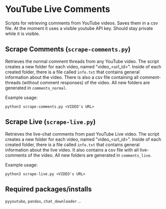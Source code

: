 # YouTube Live Comments
Scripts for retrieving comments from YouTube videos. Saves them in a csv file.
At the moment it uses a visible youtube API key. Should stay private while it is visible.

## Scrape Comments (`scrape-comments.py`)
Retrieves the normal comment threads from any YouTube video. The script creates a new folder for each video, named "video_<url_id>". 
Inside of each created folder, there is a file called `info.txt` that contains general information about the video. There is also a csv file containing all comment-threads (without comment responses) of the video. All new folders are generated in `comments_normal`.

Example usage:
```
python3 scrape-comments.py <VIDEO's URL>
```


## Scrape Live (`scrape-live.py`)
Retrieves the live-chat comments from past YouTube Live video. The script creates a new folder for each video, named "video_<url_id>". 
Inside of each created folder, there is a file called `info.txt` that contains general information about the live video. It also contains a csv file with all live-comments of the video. All new folders are generated in `comments_live`.

Example usage:
```
python3 scrape-live.py <VIDEO's URL>
```

## Required packages/installs
`pyyoutube`, `pandas`, `chat_downloader` .. 